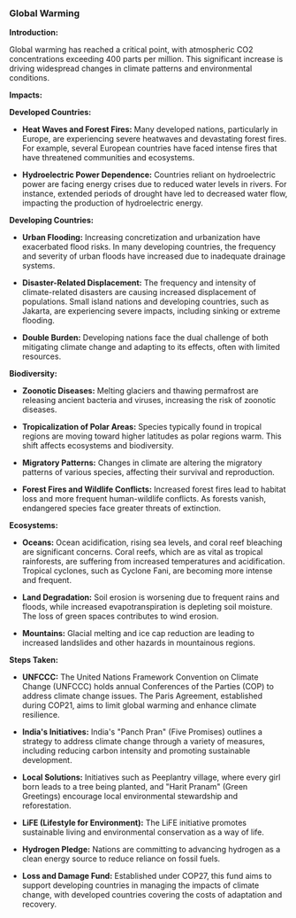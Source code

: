 ### Global Warming

**Introduction:**

Global warming has reached a critical point, with atmospheric CO2 concentrations exceeding 400 parts per million. This significant increase is driving widespread changes in climate patterns and environmental conditions.

**Impacts:**

**Developed Countries:**

- **Heat Waves and Forest Fires:** Many developed nations, particularly in Europe, are experiencing severe heatwaves and devastating forest fires. For example, several European countries have faced intense fires that have threatened communities and ecosystems.
  
- **Hydroelectric Power Dependence:** Countries reliant on hydroelectric power are facing energy crises due to reduced water levels in rivers. For instance, extended periods of drought have led to decreased water flow, impacting the production of hydroelectric energy.

**Developing Countries:**

- **Urban Flooding:** Increasing concretization and urbanization have exacerbated flood risks. In many developing countries, the frequency and severity of urban floods have increased due to inadequate drainage systems.
  
- **Disaster-Related Displacement:** The frequency and intensity of climate-related disasters are causing increased displacement of populations. Small island nations and developing countries, such as Jakarta, are experiencing severe impacts, including sinking or extreme flooding.

- **Double Burden:** Developing nations face the dual challenge of both mitigating climate change and adapting to its effects, often with limited resources.

**Biodiversity:**

- **Zoonotic Diseases:** Melting glaciers and thawing permafrost are releasing ancient bacteria and viruses, increasing the risk of zoonotic diseases.
  
- **Tropicalization of Polar Areas:** Species typically found in tropical regions are moving toward higher latitudes as polar regions warm. This shift affects ecosystems and biodiversity.
  
- **Migratory Patterns:** Changes in climate are altering the migratory patterns of various species, affecting their survival and reproduction.
  
- **Forest Fires and Wildlife Conflicts:** Increased forest fires lead to habitat loss and more frequent human-wildlife conflicts. As forests vanish, endangered species face greater threats of extinction.

**Ecosystems:**

- **Oceans:** Ocean acidification, rising sea levels, and coral reef bleaching are significant concerns. Coral reefs, which are as vital as tropical rainforests, are suffering from increased temperatures and acidification. Tropical cyclones, such as Cyclone Fani, are becoming more intense and frequent.

- **Land Degradation:** Soil erosion is worsening due to frequent rains and floods, while increased evapotranspiration is depleting soil moisture. The loss of green spaces contributes to wind erosion.

- **Mountains:** Glacial melting and ice cap reduction are leading to increased landslides and other hazards in mountainous regions.

**Steps Taken:**

- **UNFCCC:** The United Nations Framework Convention on Climate Change (UNFCCC) holds annual Conferences of the Parties (COP) to address climate change issues. The Paris Agreement, established during COP21, aims to limit global warming and enhance climate resilience.
  
- **India's Initiatives:** India's "Panch Pran" (Five Promises) outlines a strategy to address climate change through a variety of measures, including reducing carbon intensity and promoting sustainable development.

- **Local Solutions:** Initiatives such as Peeplantry village, where every girl born leads to a tree being planted, and "Harit Pranam" (Green Greetings) encourage local environmental stewardship and reforestation.

- **LiFE (Lifestyle for Environment):** The LiFE initiative promotes sustainable living and environmental conservation as a way of life.

- **Hydrogen Pledge:** Nations are committing to advancing hydrogen as a clean energy source to reduce reliance on fossil fuels.

- **Loss and Damage Fund:** Established under COP27, this fund aims to support developing countries in managing the impacts of climate change, with developed countries covering the costs of adaptation and recovery.

